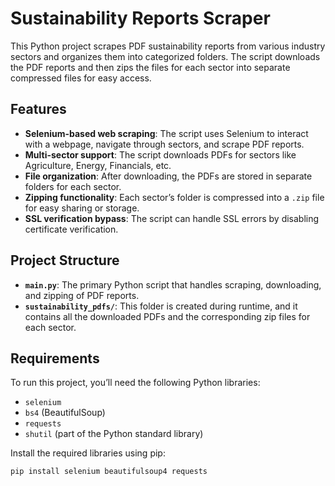 # Sustainability Reports Scraper

This Python project scrapes PDF sustainability reports from various industry sectors and organizes them into categorized folders. The script downloads the PDF reports and then zips the files for each sector into separate compressed files for easy access.

## Features

- **Selenium-based web scraping**: The script uses Selenium to interact with a webpage, navigate through sectors, and scrape PDF reports.
- **Multi-sector support**: The script downloads PDFs for sectors like Agriculture, Energy, Financials, etc.
- **File organization**: After downloading, the PDFs are stored in separate folders for each sector.
- **Zipping functionality**: Each sector’s folder is compressed into a `.zip` file for easy sharing or storage.
- **SSL verification bypass**: The script can handle SSL errors by disabling certificate verification.

## Project Structure

- **`main.py`**: The primary Python script that handles scraping, downloading, and zipping of PDF reports.
- **`sustainability_pdfs/`**: This folder is created during runtime, and it contains all the downloaded PDFs and the corresponding zip files for each sector.

## Requirements

To run this project, you’ll need the following Python libraries:

- `selenium`
- `bs4` (BeautifulSoup)
- `requests`
- `shutil` (part of the Python standard library)

Install the required libraries using pip:

```bash
pip install selenium beautifulsoup4 requests
